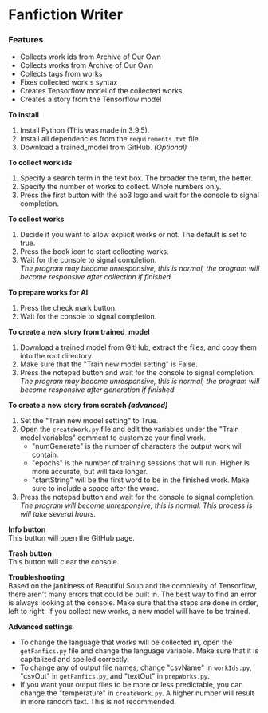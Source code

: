 # Fanfiction Writer
### Features
- Collects work ids from Archive of Our Own
- Collects works from Archive of Our Own
- Collects tags from works
- Fixes collected work's syntax
- Creates Tensorflow model of the collected works
- Creates a story from the Tensorflow model

**To install**
1. Install Python (This was made in 3.9.5).
2. Install all dependencies from the `requirements.txt` file.
3. Download a trained_model from GitHub. *(Optional)*

**To collect work ids**
1. Specify a search term in the text box. The broader the term, the better.
2. Specify the number of works to collect. Whole numbers only.
3. Press the first button with the ao3 logo and wait for the console to signal completion.

**To collect works**
1. Decide if you want to allow explicit works or not. The default is set to true.
2. Press the book icon to start collecting works.
3. Wait for the console to signal completion.\
*The program may become unresponsive, this is normal, the program will become responsive after collection if finished.*

**To prepare works for AI**
1. Press the check mark button.
2. Wait for the console to signal completion.

**To create a new story from trained_model**
1. Download a trained model from GitHub, extract the files, and copy them into the root directory.
2. Make sure that the "Train new model setting" is False.
3. Press the notepad button and wait for the console to signal completion.\
*The program may become unresponsive, this is normal, the program will become responsive after generation if finished.*

**To create a new story from scratch *(advanced)***
1. Set the "Train new model setting" to True.
2. Open the `createWork.py` file and edit the variables under the "Train model variables" comment to customize your final work.
	- "numGenerate" is the number of characters the output work will contain.
	- "epochs" is the number of training sessions that will run. Higher is more accurate, but will take longer.
	- "startString" will be the first word to be in the finished work. Make sure to include a space after the word.
3. Press the notepad button and wait for the console to signal completion.\
*The program will become unresponsive, this is normal. This process is will take several hours.*

**Info button**\
This button will open the GitHub page.

**Trash button**\
This button will clear the console.

**Troubleshooting**\
Based on the jankiness of Beautiful Soup and the complexity of Tensorflow, there aren't many errors that could be built in. The best way to find an error is always looking at the console. Make sure that the steps are done in order, left to right. If you collect new works, a new model will have to be trained.

**Advanced settings**
- To change the language that works will be collected in, open the `getFanfics.py` file and change the language variable. Make sure that it is capitalized and spelled correctly.
- To change any of output file names, change "csvName" in `workIds.py`, "csvOut" in `getFanfics.py`, and "textOut" in `prepWorks.py`.
- If you want your output files to be more or less predictable, you can change the "temperature" in `createWork.py`. A higher number will result in more random text. This is not recommended.
